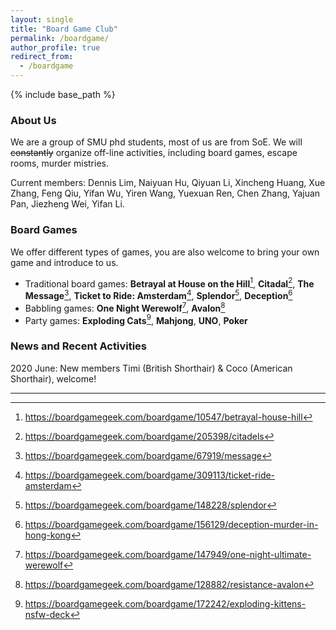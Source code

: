 ```yaml
---
layout: single
title: "Board Game Club"
permalink: /boardgame/
author_profile: true
redirect_from:
  - /boardgame
---
```


{% include base_path %}

### About Us

We are a group of SMU phd students, most of us are from SoE. We will ~~constantly~~ organize off-line 
activities, including board games, escape rooms, murder mistries.   

Current members: Dennis Lim, Naiyuan Hu, Qiyuan Li, Xincheng Huang, Xue Zhang, Feng Qiu, Yifan Wu, Yiren Wang, Yuexuan Ren, Chen Zhang, Yajuan Pan, Jiezheng Wei, Yifan Li.


### Board Games

We offer different types of games, you are also welcome to bring your own game and introduce to us. 

* Traditional board games: **Betrayal at House on the Hill**[^1], **Citadal**[^2], **The Message**[^3], **Ticket to Ride: Amsterdam**[^4], **Splendor**[^5], **Deception**[^6]
* Babbling games: **One Night Werewolf**[^7], **Avalon**[^8]
* Party games: **Exploding Cats**[^9], **Mahjong**, **UNO**, **Poker**

### News and Recent Activities

2020 June: New members Timi (British Shorthair) & Coco (American Shorthair), welcome!

-----------
[^1]: <https://boardgamegeek.com/boardgame/10547/betrayal-house-hill>  
[^2]: <https://boardgamegeek.com/boardgame/205398/citadels>  
[^3]: <https://boardgamegeek.com/boardgame/67919/message>  
[^4]: <https://boardgamegeek.com/boardgame/309113/ticket-ride-amsterdam>
[^5]: <https://boardgamegeek.com/boardgame/148228/splendor>
[^6]: <https://boardgamegeek.com/boardgame/156129/deception-murder-in-hong-kong>
[^7]: <https://boardgamegeek.com/boardgame/147949/one-night-ultimate-werewolf>  
[^8]: <https://boardgamegeek.com/boardgame/128882/resistance-avalon>  
[^9]: <https://boardgamegeek.com/boardgame/172242/exploding-kittens-nsfw-deck>  
